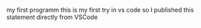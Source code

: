 my first programm
 this is my first try in vs code
 so I published this statement directly from VSCode
 